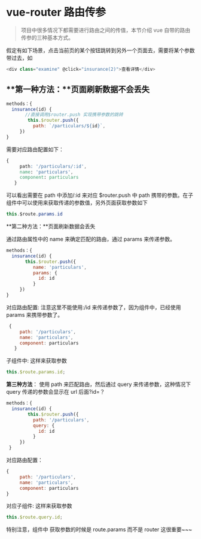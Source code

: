 <!--
 * @Author: your name
 * @Date: 2021-07-06 20:25:49
 * @LastEditTime: 2021-07-22 18:41:10
 * @LastEditors: Please set LastEditors
 * @Description: In User Settings Edit
 * @FilePath: \docsify-based-wiki\docs\vue\router.md
-->

# vue-router 路由传参

> 项目中很多情况下都需要进行路由之间的传值，本节介绍 vue 自带的路由传参的三种基本方式。

假定有如下场景，点击当前页的某个按钮跳转到另外一个页面去，需要将某个参数带过去，如

```csharp
<div class="examine" @click="insurance(2)">查看详情</div>
```

## **第一种方法：**页面刷新数据不会丢失

```javascript
methods：{
  insurance(id) {
       //直接调用$router.push 实现携带参数的跳转
        this.$router.push({
          path: `/particulars/${id}`,
     })
}
```

需要对应路由配置如下：

```css
{
     path: '/particulars/:id',
     name: 'particulars',
     component: particulars
   }
```

可以看出需要在 path 中添加/:id 来对应 \$router.push 中 path 携带的参数。在子组件中可以使用来获取传递的参数值，另外页面获取参数如下

```csharp
this.$route.params.id
```

**第二种方法：**页面刷新数据会丢失

通过路由属性中的 name 来确定匹配的路由，通过 params 来传递参数。

```javascript
methods：{
  insurance(id) {
       this.$router.push({
          name: 'particulars',
          params: {
            id: id
          }
     })
}
```

对应路由配置: 注意这里不能使用:/id 来传递参数了，因为组件中，已经使用 params 来携带参数了。

```javascript
 {
     path: '/particulars',
     name: 'particulars',
     component: particulars
   }
```

子组件中: 这样来获取参数

```javascript
this.$route.params.id;
```

**第三种方法**： 使用 path 来匹配路由，然后通过 query 来传递参数，这种情况下 query 传递的参数会显示在 url 后面?id=？

```javascript
methods：{
  insurance(id) {
        this.$router.push({
          path: '/particulars',
          query: {
            id: id
          }
     })
 }
```

对应路由配置：

```javascript
{
     path: '/particulars',
     name: 'particulars',
     component: particulars
}
```

对应子组件: 这样来获取参数

```javascript
this.$route.query.id;
```

特别注意，组件中 获取参数的时候是 route.params 而不是 router 这很重要~~~
